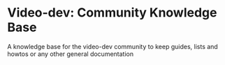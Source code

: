 # Video-dev: Community Knowledge Base

A knowledge base for the video-dev community to keep guides, lists and howtos or any other general documentation
